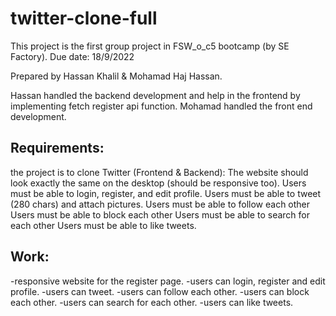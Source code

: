 # twitter-clone-full

This project is the first group project in FSW_o_c5 bootcamp (by SE Factory).
Due date: 18/9/2022

Prepared by Hassan Khalil & Mohamad Haj Hassan.

Hassan handled the backend development and help in the frontend by implementing fetch register api function.
Mohamad handled the front end development.

Requirements:
-------------
the project is to clone Twitter (Frontend & Backend):
The website should look exactly the same on the desktop (should be responsive too).
Users must be able to login, register, and edit profile.
Users must be able to tweet (280 chars) and attach pictures.
Users must be able to follow each other
Users must be able to block each other
Users must be able to search for each other
Users must be able to like tweets.

Work:
-----
-responsive website for the register page.
-users can login, register and edit profile.
-users can tweet.
-users can follow each other.
-users can block each other.
-users can search for each other.
-users can like tweets.
